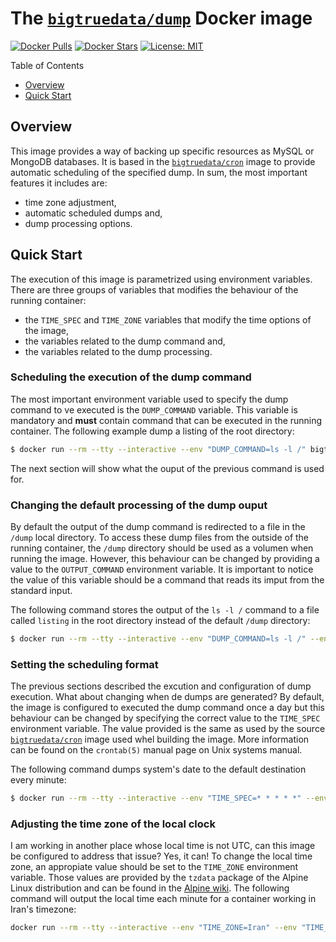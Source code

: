 # The [`bigtruedata/dump`](https://hub.docker.com/r/bigtruedata/dump/) Docker image

[![Docker Pulls](https://img.shields.io/docker/pulls/bigtruedata/dump.svg)](https://hub.docker.com/r/bigtruedata/dump/)
[![Docker Stars](https://img.shields.io/docker/stars/bigtruedata/dump.svg)](https://hub.docker.com/r/bigtruedata/dump/)
[![License: MIT](https://img.shields.io/badge/License-MIT-yellow.svg)](https://opensource.org/licenses/MIT)

Table of Contents
- [Overview](#overview)
- [Quick Start](#quick-start)


## Overview

This image provides a way of backing up specific resources as MySQL or MongoDB databases. It is based in the [`bigtruedata/cron`](https://hub.docker.com/r/bigtruedata/cron/) image to provide automatic scheduling of the specified dump. In sum, the most important features it includes are:
- time zone adjustment,
- automatic scheduled dumps and,
- dump processing options.


## Quick Start

The execution of this image is parametrized using environment variables. There are three groups of variables that modifies the behaviour of the running container:
- the `TIME_SPEC` and `TIME_ZONE` variables that modify the time options of the image,
- the variables related to the dump command and,
- the variables related to the dump processing.

### Scheduling the execution of the dump command

The most important environment variable used to specify the dump command to ve executed is the `DUMP_COMMAND` variable. This variable is mandatory and **must** contain command that can be executed in the running container. The following example dump a listing of the root directory:
```sh
$ docker run --rm --tty --interactive --env "DUMP_COMMAND=ls -l /" bigtruedata/dump
```

The next section will show what the ouput of the previous command is used for.

### Changing the default processing of the dump ouput

By default the output of the dump command is redirected to a file in the `/dump` local directory. To access these dump files from the outside of the running container, the `/dump` directory should be used as a volumen when running the image. However, this behaviour can be changed by providing a value to the `OUTPUT_COMMAND` environment variable. It is important to notice the value of this variable should be a command that reads its imput from the standard input.

The following command stores the output of the `ls -l /` command to a file called `listing` in the root directory instead of the default `/dump` directory:
```sh
$ docker run --rm --tty --interactive --env "DUMP_COMMAND=ls -l /" --env "OUTPUT_COMMAND=cat - > /listing" bigtruedata/dump
```

### Setting the scheduling format

The previous sections described the excution and configuration of dump execution. What about changing when de dumps are generated? By default, the image is configured to executed the dump command once a day but this behaviour can be changed by specifying the correct value to the `TIME_SPEC` environment variable. The value provided is the same as used by the source [`bigtruedata/cron`](https://hub.docker.com/r/bigtruedata/cron/) image used whel building the image. More information can be found on the `crontab(5)` manual page on Unix systems manual.

The following command dumps system's date to the default destination every minute:
```sh
$ docker run --rm --tty --interactive --env "TIME_SPEC=* * * * *" --env "DUMP_COMMAND=date" bigtruedata/dump
```

### Adjusting the time zone of the local clock

I am working in another place whose local time is not UTC, can this image be configured to address that issue? Yes, it can! To change the local time zone, an appropiate value should be set to the `TIME_ZONE` environment variable. Those values are provided by the `tzdata` package of the Alpine Linux distribution and can be found in the [Alpine wiki](https://wiki.alpinelinux.org/wiki/Setting_the_timezone). The following command will output the local time each minute for a container working in Iran's timezone:
```sh
docker run --rm --tty --interactive --env "TIME_ZONE=Iran" --env "TIME_SPEC=* * * * *" --env "DUMP_COMMAND=date" --env "OUTPUT_COMMAND=cat -" bigtruedata/dump
```
